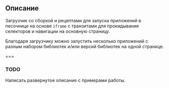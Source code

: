 ## Описание

Загрузчик со сборкой и рецептами для запуска приложений в песочнице на основе `iframe` с транзитами для прокидывания селекторов и навигации на основную страницу.

Благодаря загрузчику можно запустить несколько приложений с разным набором библиотек и/или версий библиотек на одной странице.

===

### TODO

Написать развернутое описание с примерами работы.